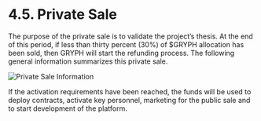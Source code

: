 # 4.5. Private Sale

The purpose of the private sale is to validate the project’s thesis. At the end of this period, if less than thirty percent (30%) of $GRYPH allocation has been sold, then GRYPH will start the refunding process. The following general information summarizes this private sale.

![Private Sale Information](https://user-images.githubusercontent.com/120378/154845232-125c3b7b-31ce-46be-8237-471e6416d059.png)

If the activation requirements have been reached, the funds will be used to deploy contracts, activate key personnel, marketing for the public sale and to start development of the platform.
